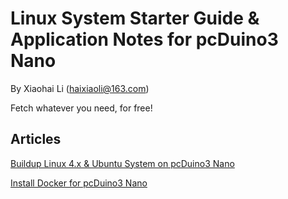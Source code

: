 # Linux System Starter Guide & Application Notes for pcDuino3 Nano

By Xiaohai Li (haixiaoli@163.com)

Fetch whatever you need, for free!

## Articles

[Buildup Linux 4.x & Ubuntu System on pcDuino3 Nano](./doc/nano_build_kernel4_x_ubuntu.md)

[Install Docker for pcDuino3 Nano](./doc/nano_install_run_docker.md)